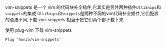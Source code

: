vim-snippets 是一个 vim 的代码块补全插件,它其实是另外两种插件`UltiSnips`和`snippets`的集成
`UltiSnips`和`snippets`是两种不同的vim代码补全插件,它们配置的语法不同,下载 vim-snippets 相当于把它们两个都下载下来

使用 plug-vim 下载 vim-snippets
```shell
Plug 'honza/vim-snippets'
```
